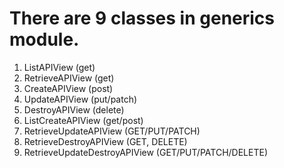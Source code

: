 # There are 9 classes in generics module. 
1. ListAPIView (get)
2. RetrieveAPIView (get)
3. CreateAPIView (post)
4. UpdateAPIView (put/patch)
5. DestroyAPIView (delete)
6. ListCreateAPIView (get/post)
7. RetrieveUpdateAPIView (GET/PUT/PATCH)
8. RetrieveDestroyAPIView (GET, DELETE)
9. RetrieveUpdateDestroyAPIView (GET/PUT/PATCH/DELETE)